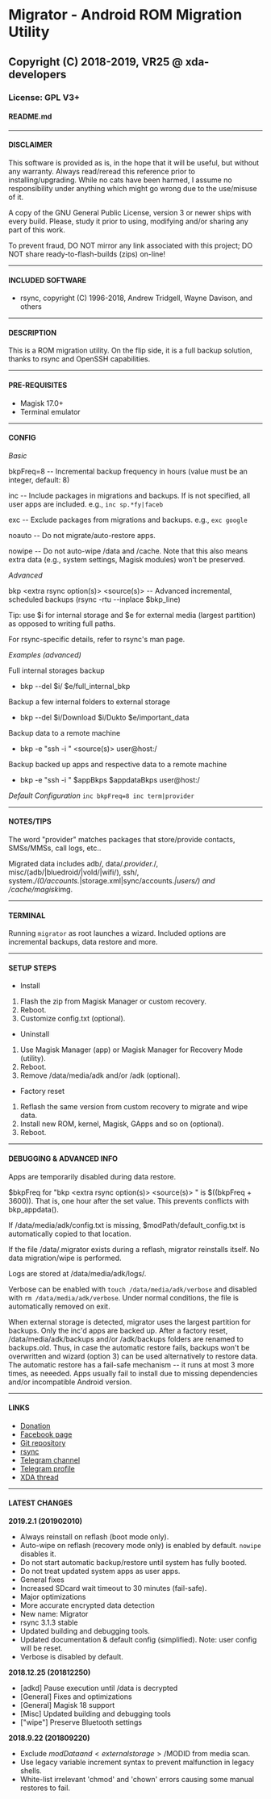 # Migrator - Android ROM Migration Utility
## Copyright (C) 2018-2019, VR25 @ xda-developers
### License: GPL V3+
#### README.md



---
#### DISCLAIMER

This software is provided as is, in the hope that it will be useful, but without any warranty. Always read/reread this reference prior to installing/upgrading. While no cats have been harmed, I assume no responsibility under anything which might go wrong due to the use/misuse of it.

A copy of the GNU General Public License, version 3 or newer ships with every build. Please, study it prior to using, modifying and/or sharing any part of this work.

To prevent fraud, DO NOT mirror any link associated with this project; DO NOT share ready-to-flash-builds (zips) on-line!



---
#### INCLUDED SOFTWARE
- rsync, copyright (C) 1996-2018, Andrew Tridgell, Wayne Davison, and others



---
#### DESCRIPTION

This is a ROM migration utility. On the flip side, it is a full backup solution, thanks to rsync and OpenSSH capabilities.



---
#### PRE-REQUISITES

- Magisk 17.0+
- Terminal emulator



---
#### CONFIG

*Basic*

bkpFreq=8 -- Incremental backup frequency in hours (value must be an integer, default: 8)

inc <egrep pattern> -- Include packages in migrations and backups. If <package name> is not specified, all user apps are included. e.g., `inc sp.*fy|faceb`

exc <egrep pattern> -- Exclude packages from migrations and backups. e.g., `exc google`

noauto -- Do not migrate/auto-restore apps.

nowipe -- Do not auto-wipe /data and /cache. Note that this also means extra data (e.g., system settings, Magisk modules) won't be preserved.

*Advanced*

bkp <extra rsync option(s)> <source(s)> <destination> -- Advanced incremental, scheduled backups (rsync -rtu --inplace $bkp_line)

Tip: use $i for internal storage and $e for external media (largest partition) as opposed to writing full paths.

For rsync-specific details, refer to rsync's man page.

*Examples (advanced)*

Full internal storages backup
- bkp --del $i/ $e/full_internal_bkp

Backup a few internal folders to external storage
- bkp --del $i/Download $i/Dukto $e/important_data

Backup data to a remote machine
- bkp -e "ssh -i <path to ssh key>" <source(s)> user@host:/<destination>

Backup backed up apps and respective data to a remote machine
- bkp -e "ssh -i <path to ssh key>" $appBkps $appdataBkps user@host:/<destination>

*Default Configuration*
`
inc
bkpFreq=8
inc term|provider
`


---
#### NOTES/TIPS

The word "provider" matches packages that store/provide contacts, SMSs/MMSs, call logs, etc..

Migrated data includes adb/, data/.*provider.*/, misc/(adb/|bluedroid/|vold/|wifi/), ssh/, system.*/(0/accounts.*|storage.xml|sync/accounts.*|users/) and /cache/magisk*img.



---
#### TERMINAL

Running `migrator` as root launches a wizard. Included options are incremental backups, data restore and more.



---
#### SETUP STEPS

- Install
1. Flash the zip from Magisk Manager or custom recovery.
2. Reboot.
3. Customize config.txt (optional).

- Uninstall
1. Use Magisk Manager (app) or Magisk Manager for Recovery Mode (utility).
2. Reboot.
3. Remove /data/media/adk and/or <external storage>/adk (optional).

- Factory reset
1. Reflash the same version from custom recovery to migrate and wipe data.
2. Install new ROM, kernel, Magisk, GApps and so on (optional).
3. Reboot.



---
#### DEBUGGING & ADVANCED INFO

Apps are temporarily disabled during data restore.

$bkpFreq for "bkp <extra rsync option(s)> <source(s)> <destination>" is $((bkpFreq + 3600)). That is, one hour after the set value. This prevents conflicts with bkp_appdata().

If /data/media/adk/config.txt is missing, $modPath/default_config.txt is automatically copied to that location.

If the file /data/.migrator exists during a reflash, migrator reinstalls itself. No data migration/wipe is performed.

Logs are stored at /data/media/adk/logs/.

Verbose can be enabled with `touch /data/media/adk/verbose` and disabled with `rm /data/media/adk/verbose`. Under normal conditions, the file is automatically removed on exit.

When external storage is detected, migrator uses the largest partition for backups. Only the inc'd apps are backed up. After a factory reset, /data/media/adk/backups and/or <external storage>/adk/backups folders are renamed to backups.old. Thus, in case the automatic restore fails, backups won't be overwritten and wizard (option 3) can be used alternatively to restore data. The automatic restore has a fail-safe mechanism -- it runs at most 3 more times, as neeeded. Apps usually fail to install due to missing dependencies and/or incompatible Android version.



---
#### LINKS

- [Donation](https://paypal.me/vr25xda/)
- [Facebook page](https://facebook.com/VR25-at-xda-developers-258150974794782/)
- [Git repository](https://github.com/Magisk-Modules-Repo/adk/)
- [rsync](https://rsync.samba.org/)
- [Telegram channel](https://t.me/vr25_xda/)
- [Telegram profile](https://t.me/vr25xda/)
- [XDA thread](https://forum.xda-developers.com/apps/magisk/magisk-module-app-data-keeper-adk-t3822278/)



---
#### LATEST CHANGES

**2019.2.1 (201902010)**
- Always reinstall on reflash (boot mode only).
- Auto-wipe on reflash (recovery mode only) is enabled by default. `nowipe` disables it.
- Do not start automatic backup/restore until system has fully booted.
- Do not treat updated system apps as user apps.
- General fixes
- Increased SDcard wait timeout to 30 minutes (fail-safe).
- Major optimizations
- More accurate encrypted data detection
- New name: Migrator
- rsync 3.1.3 stable
- Updated building and debugging tools.
- Updated documentation & default config (simplified). Note: user config will be reset.
- Verbose is disabled by default.

**2018.12.25 (201812250)**
- [adkd] Pause execution until /data is decrypted
- [General] Fixes and optimizations
- [General] Magisk 18 support
- [Misc] Updated building and debugging tools
- ["wipe"] Preserve Bluetooth settings

**2018.9.22 (201809220)**
- Exclude $modData and <external storage>/$MODID from media scan.
- Use legacy variable increment syntax to prevent malfunction in legacy shells.
- White-list irrelevant 'chmod' and 'chown' errors causing some manual restores to fail.

